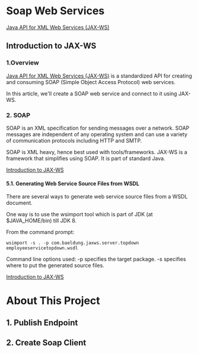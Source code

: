 # Soap Web Services
[Java API for XML Web Services (JAX-WS)](https://javaee.github.io/metro-jax-ws/)

## Introduction to JAX-WS

### 1.Overview
[Java API for XML Web Services (JAX-WS)](http://jax-ws.java.net/) is a standardized API for creating and consuming SOAP (Simple Object Access Protocol) web services.

In this article, we'll create a SOAP web service and connect to it using JAX-WS.

### 2. SOAP
SOAP is an XML specification for sending messages over a network. SOAP messages are independent of any operating system and can use a variety of communication protocols including HTTP and SMTP.

SOAP is XML heavy, hence best used with tools/frameworks. JAX-WS is a framework that simplifies using SOAP. It is part of standard Java.

[Introduction to JAX-WS](https://www.baeldung.com/jax-ws)

#### 5.1. Generating Web Service Source Files from WSDL
There are several ways to generate web service source files from a WSDL document.

One way is to use the wsimport tool which is part of JDK (at $JAVA_HOME/bin) till JDK 8.

From the command prompt:

```
wsimport -s . -p com.baeldung.jaxws.server.topdown employeeservicetopdown.wsdl
```

Command line options used: -p specifies the target package. -s specifies where to put the generated source files.



[Introduction to JAX-WS](https://www.baeldung.com/jax-ws)


# About This Project

## 1. Publish Endpoint


## 2. Create Soap Client

